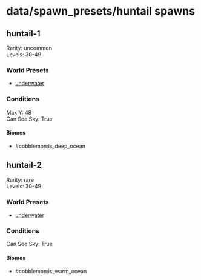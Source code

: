 # data/spawn_presets/huntail spawns  
  
## huntail-1  
Rarity: uncommon  
Levels: 30-49  
  
### World Presets  
* [underwater](data/spawn_data/underwater.md)  
  
### Conditions  
Max Y: 48  
Can See Sky: True  
  
#### Biomes  
  * #cobblemon:is_deep_ocean
  
  
## huntail-2  
Rarity: rare  
Levels: 30-49  
  
### World Presets  
* [underwater](data/spawn_data/underwater.md)  
  
### Conditions  
Can See Sky: True  
  
#### Biomes  
  * #cobblemon:is_warm_ocean
  
